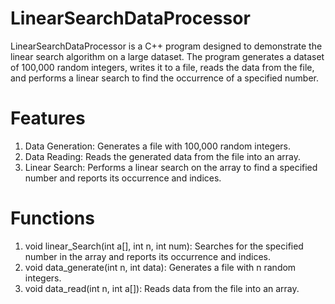 # LinearSearchDataProcessor
LinearSearchDataProcessor is a C++ program designed to demonstrate the linear search algorithm on a large dataset. The program generates a dataset of 100,000 random integers, writes it to a file, reads the data from the file, and performs a linear search to find the occurrence of a specified number.

# Features
1. Data Generation: Generates a file with 100,000 random integers.
2. Data Reading: Reads the generated data from the file into an array.
3. Linear Search: Performs a linear search on the array to find a specified number and reports its occurrence and indices.

# Functions
1. void linear_Search(int a[], int n, int num): Searches for the specified number in the array and reports its occurrence and indices.
2. void data_generate(int n, int data): Generates a file with n random integers.
3. void data_read(int n, int a[]): Reads data from the file into an array.
